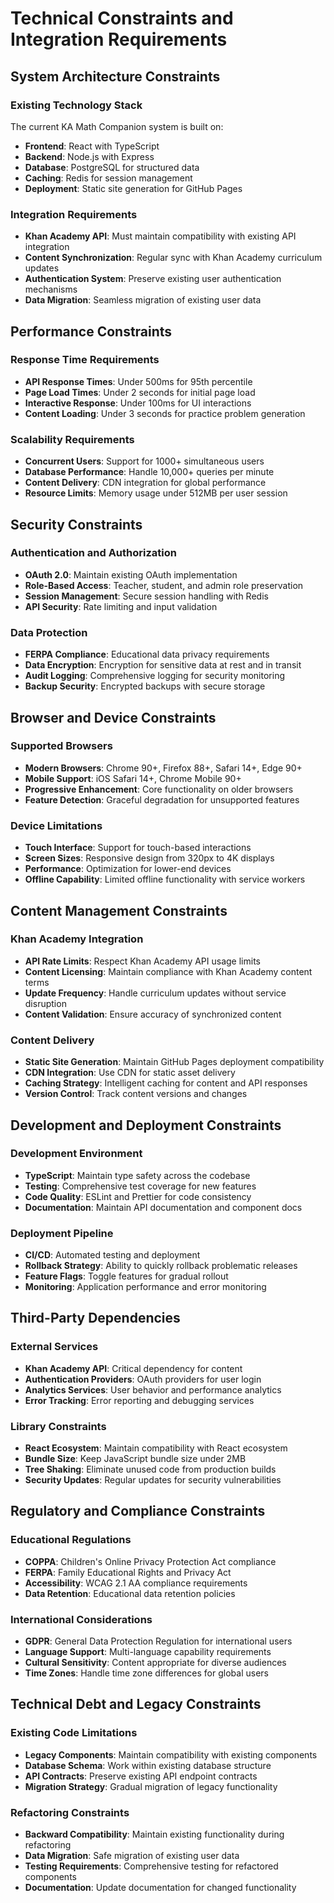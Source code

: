# Technical Constraints and Integration Requirements

## System Architecture Constraints

### Existing Technology Stack
The current KA Math Companion system is built on:
- **Frontend**: React with TypeScript
- **Backend**: Node.js with Express
- **Database**: PostgreSQL for structured data
- **Caching**: Redis for session management
- **Deployment**: Static site generation for GitHub Pages

### Integration Requirements
- **Khan Academy API**: Must maintain compatibility with existing API integration
- **Content Synchronization**: Regular sync with Khan Academy curriculum updates
- **Authentication System**: Preserve existing user authentication mechanisms
- **Data Migration**: Seamless migration of existing user data

## Performance Constraints

### Response Time Requirements
- **API Response Times**: Under 500ms for 95th percentile
- **Page Load Times**: Under 2 seconds for initial page load
- **Interactive Response**: Under 100ms for UI interactions
- **Content Loading**: Under 3 seconds for practice problem generation

### Scalability Requirements
- **Concurrent Users**: Support for 1000+ simultaneous users
- **Database Performance**: Handle 10,000+ queries per minute
- **Content Delivery**: CDN integration for global performance
- **Resource Limits**: Memory usage under 512MB per user session

## Security Constraints

### Authentication and Authorization
- **OAuth 2.0**: Maintain existing OAuth implementation
- **Role-Based Access**: Teacher, student, and admin role preservation
- **Session Management**: Secure session handling with Redis
- **API Security**: Rate limiting and input validation

### Data Protection
- **FERPA Compliance**: Educational data privacy requirements
- **Data Encryption**: Encryption for sensitive data at rest and in transit
- **Audit Logging**: Comprehensive logging for security monitoring
- **Backup Security**: Encrypted backups with secure storage

## Browser and Device Constraints

### Supported Browsers
- **Modern Browsers**: Chrome 90+, Firefox 88+, Safari 14+, Edge 90+
- **Mobile Support**: iOS Safari 14+, Chrome Mobile 90+
- **Progressive Enhancement**: Core functionality on older browsers
- **Feature Detection**: Graceful degradation for unsupported features

### Device Limitations
- **Touch Interface**: Support for touch-based interactions
- **Screen Sizes**: Responsive design from 320px to 4K displays
- **Performance**: Optimization for lower-end devices
- **Offline Capability**: Limited offline functionality with service workers

## Content Management Constraints

### Khan Academy Integration
- **API Rate Limits**: Respect Khan Academy API usage limits
- **Content Licensing**: Maintain compliance with Khan Academy content terms
- **Update Frequency**: Handle curriculum updates without service disruption
- **Content Validation**: Ensure accuracy of synchronized content

### Content Delivery
- **Static Site Generation**: Maintain GitHub Pages deployment compatibility
- **CDN Integration**: Use CDN for static asset delivery
- **Caching Strategy**: Intelligent caching for content and API responses
- **Version Control**: Track content versions and changes

## Development and Deployment Constraints

### Development Environment
- **TypeScript**: Maintain type safety across the codebase
- **Testing**: Comprehensive test coverage for new features
- **Code Quality**: ESLint and Prettier for code consistency
- **Documentation**: Maintain API documentation and component docs

### Deployment Pipeline
- **CI/CD**: Automated testing and deployment
- **Rollback Strategy**: Ability to quickly rollback problematic releases
- **Feature Flags**: Toggle features for gradual rollout
- **Monitoring**: Application performance and error monitoring

## Third-Party Dependencies

### External Services
- **Khan Academy API**: Critical dependency for content
- **Authentication Providers**: OAuth providers for user login
- **Analytics Services**: User behavior and performance analytics
- **Error Tracking**: Error reporting and debugging services

### Library Constraints
- **React Ecosystem**: Maintain compatibility with React ecosystem
- **Bundle Size**: Keep JavaScript bundle size under 2MB
- **Tree Shaking**: Eliminate unused code from production builds
- **Security Updates**: Regular updates for security vulnerabilities

## Regulatory and Compliance Constraints

### Educational Regulations
- **COPPA**: Children's Online Privacy Protection Act compliance
- **FERPA**: Family Educational Rights and Privacy Act
- **Accessibility**: WCAG 2.1 AA compliance requirements
- **Data Retention**: Educational data retention policies

### International Considerations
- **GDPR**: General Data Protection Regulation for international users
- **Language Support**: Multi-language capability requirements
- **Cultural Sensitivity**: Content appropriate for diverse audiences
- **Time Zones**: Handle time zone differences for global users

## Technical Debt and Legacy Constraints

### Existing Code Limitations
- **Legacy Components**: Maintain compatibility with existing components
- **Database Schema**: Work within existing database structure
- **API Contracts**: Preserve existing API endpoint contracts
- **Migration Strategy**: Gradual migration of legacy functionality

### Refactoring Constraints
- **Backward Compatibility**: Maintain existing functionality during refactoring
- **Data Migration**: Safe migration of existing user data
- **Testing Requirements**: Comprehensive testing for refactored components
- **Documentation**: Update documentation for changed functionality